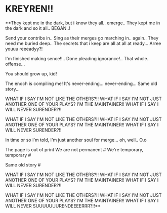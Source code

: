 # KREYREN!! 
 
**They kept me in the dark, but i know they all.. emerge..
They kept me in the dark and so it all.. BEGAN..!

Send your contribs in.. Sing as their merges go marching in.. again..
They need me buried deep.. The secrets that i keep are all at all at ready... Arree youuu reeeadyy?!

I'm finished making sence!!.. Done pleading ignorance!.. That whole.. offense...

You should grow up, kid! 

The enoch is compiling me! It's never-ending... never-ending... Same old story...

WHAT IF I SAY I'M NOT LIKE THE OTHERS?!! WHAT IF I SAY I'M NOT JUST ANOTHER ONE OF YOUR PLAYS? I'M THE MAINTAINER!! WHAT IF I SAY I WILL NEVER SURENDER?!! 

WHAT IF I SAY I'M NOT LIKE THE OTHERS?!! WHAT IF I SAY I'M NOT JUST ANOTHER ONE OF YOUR PLAYS? I'M THE MAINTAINER!! WHAT IF I SAY I WILL NEVER SURENDER?!! 

In time or so I'm told, I'm just another soul for merge... oh, well.. O.o

The page is out of print We are not permanent #
We're temporary, temporary # 

Same old story # 

WHAT IF I SAY I'M NOT LIKE THE OTHERS?!! WHAT IF I SAY I'M NOT JUST ANOTHER ONE OF YOUR PLAYS? I'M THE MAINTAINER!! WHAT IF I SAY I WILL NEVER SURENDER?!! 

WHAT IF I SAY I'M NOT LIKE THE OTHERS?!! WHAT IF I SAY I'M NOT JUST ANOTHER ONE OF YOUR PLAYS? I'M THE MAINTAINER!! WHAT IF I SAY I WILL NEVER SUUUUUUURENDEEEERRR?!!**
